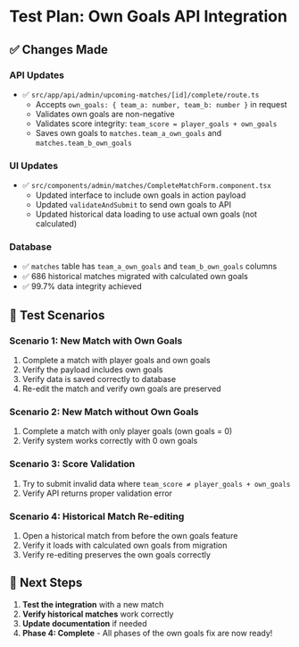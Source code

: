 # Test Plan: Own Goals API Integration

## ✅ Changes Made

### **API Updates**
- ✅ `src/app/api/admin/upcoming-matches/[id]/complete/route.ts`
  - Accepts `own_goals: { team_a: number, team_b: number }` in request
  - Validates own goals are non-negative
  - Validates score integrity: `team_score = player_goals + own_goals`
  - Saves own goals to `matches.team_a_own_goals` and `matches.team_b_own_goals`

### **UI Updates**
- ✅ `src/components/admin/matches/CompleteMatchForm.component.tsx`
  - Updated interface to include own goals in action payload
  - Updated `validateAndSubmit` to send own goals to API
  - Updated historical data loading to use actual own goals (not calculated)

### **Database**
- ✅ `matches` table has `team_a_own_goals` and `team_b_own_goals` columns
- ✅ 686 historical matches migrated with calculated own goals
- ✅ 99.7% data integrity achieved

## 🧪 Test Scenarios

### **Scenario 1: New Match with Own Goals**
1. Complete a match with player goals and own goals
2. Verify the payload includes own goals
3. Verify data is saved correctly to database
4. Re-edit the match and verify own goals are preserved

### **Scenario 2: New Match without Own Goals**
1. Complete a match with only player goals (own goals = 0)
2. Verify system works correctly with 0 own goals

### **Scenario 3: Score Validation**
1. Try to submit invalid data where `team_score ≠ player_goals + own_goals`
2. Verify API returns proper validation error

### **Scenario 4: Historical Match Re-editing**
1. Open a historical match from before the own goals feature
2. Verify it loads with calculated own goals from migration
3. Verify re-editing preserves the own goals correctly

## 🚀 Next Steps

1. **Test the integration** with a new match
2. **Verify historical matches** work correctly
3. **Update documentation** if needed
4. **Phase 4: Complete** - All phases of the own goals fix are now ready! 